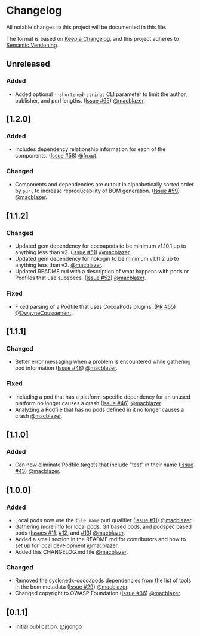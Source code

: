 # Changelog
All notable changes to this project will be documented in this file.

The format is based on [Keep a Changelog](https://keepachangelog.com/en/1.0.0/),
and this project adheres to [Semantic Versioning](https://semver.org/spec/v2.0.0.html).

## Unreleased

### Added
- Added optional `--shortened-strings` CLI parameter to limit the author, publisher, and purl lengths. ([Issue #65](https://github.com/CycloneDX/cyclonedx-cocoapods/issues/65)) [@macblazer](https://github.com/macblazer).

## [1.2.0]

### Added
- Includes dependency relationship information for each of the components. ([Issue #58](https://github.com/CycloneDX/cyclonedx-cocoapods/issues/58)) [@fnxpt](https://github.com/fnxpt).

### Changed
- Components and dependencies are output in alphabetically sorted order by `purl` to increase reproducability of BOM generation. ([Issue #59](https://github.com/CycloneDX/cyclonedx-cocoapods/issues/59)) [@macblazer](https://github.com/macblazer).

## [1.1.2]

### Changed
- Updated gem dependency for cocoapods to be minimum v1.10.1 up to anything less than v2. ([Issue #51](https://github.com/CycloneDX/cyclonedx-cocoapods/issues/51)) [@macblazer](https://github.com/macblazer).
- Updated gem dependency for nokogiri to be minimum v1.11.2 up to anything less than v2. [@macblazer](https://github.com/macblazer).
- Updated README.md with a description of what happens with pods or Podfiles that use subspecs. ([Issue #52](https://github.com/CycloneDX/cyclonedx-cocoapods/issues/52)) [@macblazer](https://github.com/macblazer).

### Fixed
- Fixed parsing of a Podfile that uses CocoaPods plugins.  ([PR #55](https://github.com/CycloneDX/cyclonedx-cocoapods/pull/55)) [@DwayneCoussement](https://github.com/DwayneCoussement).

## [1.1.1]

### Changed
- Better error messaging when a problem is encountered while gathering pod information ([Issue #48](https://github.com/CycloneDX/cyclonedx-cocoapods/issues/48)) [@macblazer](https://github.com/macblazer).

### Fixed
- Including a pod that has a platform-specific dependency for an unused platform no longer causes a crash ([Issue #46](https://github.com/CycloneDX/cyclonedx-cocoapods/issues/46)) [@macblazer](https://github.com/macblazer).
- Analyzing a Podfile that has no pods defined in it no longer causes a crash [@macblazer](https://github.com/macblazer).

## [1.1.0]

### Added
- Can now eliminate Podfile targets that include "test" in their name ([Issue #43](https://github.com/CycloneDX/cyclonedx-cocoapods/issues/43)) [@macblazer](https://github.com/macblazer).

## [1.0.0]

### Added
- Local pods now use the `file_name` purl qualifier ([Issue #11](https://github.com/CycloneDX/cyclonedx-cocoapods/issues/11)) [@macblazer](https://github.com/macblazer).
- Gathering more info for local pods, Git based pods, and podspec based pods ([Issues #11](https://github.com/CycloneDX/cyclonedx-cocoapods/issues/11), [#12](https://github.com/CycloneDX/cyclonedx-cocoapods/issues/12), and [#13](https://github.com/CycloneDX/cyclonedx-cocoapods/issues/13)) [@macblazer](https://github.com/macblazer).
- Added a small section in the README.md for contributors and how to set up for local development [@macblazer](https://github.com/macblazer).
- Added this CHANGELOG.md file [@macblazer](https://github.com/macblazer).

### Changed
- Removed the cyclonedx-cocoapods dependencies from the list of tools in the bom metadata ([Issue #29](https://github.com/CycloneDX/cyclonedx-cocoapods/issues/29)) [@macblazer](https://github.com/macblazer).
- Changed copyright to OWASP Foundation ([Issue #36](https://github.com/CycloneDX/cyclonedx-cocoapods/issues/36)) [@macblazer](https://github.com/macblazer).

## [0.1.1]

- Initial publication. [@jgongo](https://github.com/jgongo)
